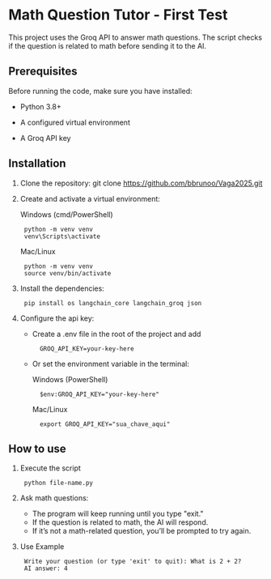# Math Question Tutor - First Test

This project uses the Groq API to answer math questions. The script checks if the question is related to math before sending it to the AI.

## Prerequisites

Before running the code, make sure you have installed:

- Python 3.8+

- A configured virtual environment

- A Groq API key

## Installation

1. Clone the repository:
    git clone https://github.com/bbrunoo/Vaga2025.git

2. Create and activate a virtual environment:
    
    Windows (cmd/PowerShell)

        python -m venv venv
        venv\Scripts\activate

    Mac/Linux

        python -m venv venv
        source venv/bin/activate

3. Install the dependencies:

        pip install os langchain_core langchain_groq json

4. Configure the api key:
    - Create a .env file in the root of the project and add

            GROQ_API_KEY=your-key-here

    - Or set the environment variable in the terminal:
    
        Windows (PowerShell)
        
            $env:GROQ_API_KEY="your-key-here"

        Mac/Linux
        
            export GROQ_API_KEY="sua_chave_aqui"

## How to use

1. Execute the script

        python file-name.py

2. Ask math questions:
    - The program will keep running until you type "exit."
    - If the question is related to math, the AI will respond.
    - If it’s not a math-related question, you’ll be prompted to try again.

3. Use Example

        Write your question (or type 'exit' to quit): What is 2 + 2?
        AI answer: 4